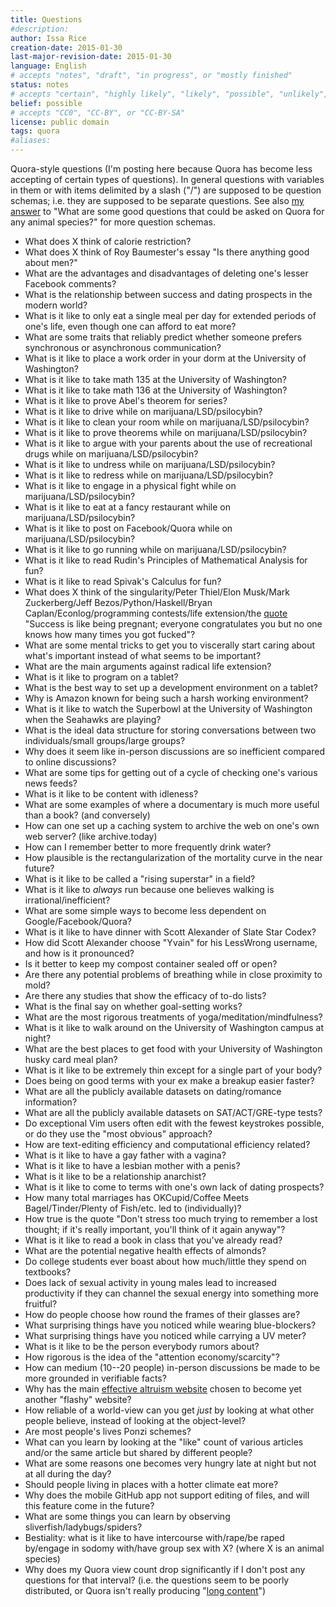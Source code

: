 ```yaml
---
title: Questions
#description: 
author: Issa Rice
creation-date: 2015-01-30
last-major-revision-date: 2015-01-30
language: English
# accepts "notes", "draft", "in progress", or "mostly finished"
status: notes
# accepts "certain", "highly likely", "likely", "possible", "unlikely", "highly unlikely", "remote", "impossible", "log", "emotional", or "fiction"
belief: possible
# accepts "CC0", "CC-BY", or "CC-BY-SA"
license: public domain
tags: quora
#aliases: 
---
```


Quora-style questions (I'm posting here because Quora has become less accepting of certain types of questions).
In general questions with variables in them or with items delimited by a slash ("/") are supposed to be question schemas; i.e. they are supposed to be separate questions.
See also [my answer](https://www.quora.com/What-are-some-good-questions-that-could-be-asked-on-Quora-for-any-animal-species/answer/Issa-Rice) to "What are some good questions that could be asked on Quora for any animal species?" for more question schemas.

- What does X think of calorie restriction?
- What does X think of Roy Baumester's essay "Is there anything good about men?"
- What are the advantages and disadvantages of deleting one's lesser Facebook comments?
- What is the relationship between success and dating prospects in the modern world?
- What is it like to only eat a single meal per day for extended periods of one's life, even though one can afford to eat more?
- What are some traits that reliably predict whether someone prefers synchronous or asynchronous communication?
- What is it like to place a work order in your dorm at the University of Washington?
- What is it like to take math 135 at the University of Washington?
- What is it like to take math 136 at the University of Washington?
- What is it like to prove Abel's theorem for series?
- What is it like to drive while on marijuana/LSD/psilocybin?
- What is it like to clean your room while on marijuana/LSD/psilocybin?
- What is it like to prove theorems while on marijuana/LSD/psilocybin?
- What is it like to argue with your parents about the use of recreational drugs while on marijuana/LSD/psilocybin?
- What is it like to undress while on marijuana/LSD/psilocybin?
- What is it like to redress while on marijuana/LSD/psilocybin?
- What is it like to engage in a physical fight while on marijuana/LSD/psilocybin?
- What is it like to eat at a fancy restaurant while on marijuana/LSD/psilocybin?
- What is it like to post on Facebook/Quora while on marijuana/LSD/psilocybin?
- What is it like to go running while on marijuana/LSD/psilocybin?
- What is it like to read Rudin's Principles of Mathematical Analysis for fun?
- What is it like to read Spivak's Calculus for fun?
- What does X think of the singularity/Peter Thiel/Elon Musk/Mark Zuckerberg/Jeff Bezos/Python/Haskell/Bryan Caplan/Econlog/programming contests/life extension/the [quote](https://www.quora.com/I-am-already-a-CS-undergrad-but-I-want-to-be-like-Brian-Bi-what-should-I-do-and-how-should-I-study/answer/Brian-Bi?share=1) "Success is like being pregnant; everyone congratulates you but no one knows how many times you got fucked"?
- What are some mental tricks to get you to viscerally start caring about what's important instead of what seems to be important?
- What are the main arguments against radical life extension?
- What is it like to program on a tablet?
- What is the best way to set up a development environment on a tablet?
- Why is Amazon known for being such a harsh working environment?
- What is it like to watch the Superbowl at the University of Washington when the Seahawks are playing?
- What is the ideal data structure for storing conversations between two individuals/small groups/large groups?
- Why does it seem like in-person discussions are so inefficient compared to online discussions?
- What are some tips for getting out of a cycle of checking one's various news feeds?
- What is it like to be content with idleness?
- What are some examples of where a documentary is much more useful than a book? (and conversely)
- How can one set up a caching system to archive the web on one's own web server? (like archive.today)
- How can I remember better to more frequently drink water?
- How plausible is the rectangularization of the mortality curve in the near future?
- What is it like to be called a "rising superstar" in a field?
- What is it like to *always* run because one believes walking is irrational/inefficient?
- What are some simple ways to become less dependent on Google/Facebook/Quora?
- What is it like to have dinner with Scott Alexander of Slate Star Codex?
- How did Scott Alexander choose "Yvain" for his LessWrong username, and how is it pronounced?
- Is it better to keep my compost container sealed off or open?
- Are there any potential problems of breathing while in close proximity to mold?
- Are there any studies that show the efficacy of to-do lists?
- What is the final say on whether goal-setting works?
- What are the most rigorous treatments of yoga/meditation/mindfulness?
- What is it like to walk around on the University of Washington campus at night?
- What are the best places to get food with your University of Washington husky card meal plan?
- What is it like to be extremely thin except for a single part of your body?
- Does being on good terms with your ex make a breakup easier faster?
- What are all the publicly available datasets on dating/romance information?
- What are all the publicly available datasets on SAT/ACT/GRE-type tests?
- Do exceptional Vim users often edit with the fewest keystrokes possible, or do they use the "most obvious" approach?
- How are text-editing efficiency and computational efficiency related?
- What is it like to have a gay father with a vagina?
- What is it like to have a lesbian mother with a penis?
- What is it like to be a relationship anarchist?
- What is it like to come to terms with one's own lack of dating prospects?
- How many total marriages has OKCupid/Coffee Meets Bagel/Tinder/Plenty of Fish/etc. led to (individually)?
- How true is the quote "Don't stress too much trying to remember a lost thought; if it's really important, you'll think of it again anyway"?
- What is it like to read a book in class that you've already read?
- What are the potential negative health effects of almonds?
- Do college students ever boast about how much/little they spend on textbooks?
- Does lack of sexual activity in young males lead to increased productivity if they can channel the sexual energy into something more fruitful?
- How do people choose how round the frames of their glasses are?
- What surprising things have you noticed while wearing blue-blockers?
- What surprising things have you noticed while carrying a UV meter?
- What is it like to be the person everybody rumors about?
- How rigorous is the idea of the "attention economy/scarcity"?
- How can medium (10--20 people) in-person discussions be made to be more grounded in verifiable facts?
- Why has the main [effective altruism website](http://www.effectivealtruism.org/)<!--(https://archive.today/sC5A8)--> chosen to become yet another "flashy" website?
- How reliable of a world-view can you get *just* by looking at what other people believe, instead of looking at the object-level?
- Are most people's lives Ponzi schemes?
- What can you learn by looking at the "like" count of various articles and/or the same article but shared by different people?
- What are some reasons one becomes very hungry late at night but not at all during the day?
- Should people living in places with a hotter climate eat more?
- Why does the mobile GitHub app not support editing of files, and will this feature come in the future?
- What are some things you can learn by observing sliverfish/ladybugs/spiders?
- Bestiality: what is it like to have intercourse with/rape/be raped by/engage in sodomy with/have group sex with X? (where X is an animal species)
- Why does my Quora view count drop significantly if I don't post any questions for that interval? (i.e. the questions seem to be poorly distributed, or Quora isn't really producing "[long content]()")
